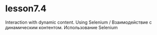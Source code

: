 # lesson7.4
Interaction with dynamic content. Using Selenium / Взаимодействие с динамическим контентом. Использование Selenium
